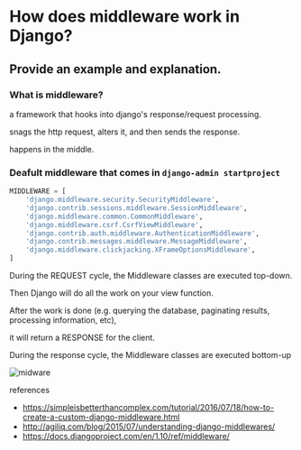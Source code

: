 # How does middleware work in Django?
## Provide an example and explanation.

### What is middleware?
a framework that hooks into django's response/request processing.

snags the http request, alters it, and then sends the response.

happens in the middle.


### Deafult middleware that comes in ```django-admin startproject```

```python 
MIDDLEWARE = [
    'django.middleware.security.SecurityMiddleware',
    'django.contrib.sessions.middleware.SessionMiddleware',
    'django.middleware.common.CommonMiddleware',
    'django.middleware.csrf.CsrfViewMiddleware',
    'django.contrib.auth.middleware.AuthenticationMiddleware',
    'django.contrib.messages.middleware.MessageMiddleware',
    'django.middleware.clickjacking.XFrameOptionsMiddleware',
]
```

During the REQUEST cycle, the Middleware classes are executed top-down.

Then Django will do all the work on your view function.

After the work is done (e.g. querying the database, paginating results, processing information, etc),

it will return a RESPONSE for the client.

During the response cycle, the Middleware classes are executed bottom-up


![midware](https://simpleisbetterthancomplex.com/media/2016-07-18-how-to-create-a-custom-django-middleware/middleware.svg)


references
- https://simpleisbetterthancomplex.com/tutorial/2016/07/18/how-to-create-a-custom-django-middleware.html
- http://agiliq.com/blog/2015/07/understanding-django-middlewares/
- https://docs.djangoproject.com/en/1.10/ref/middleware/
